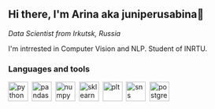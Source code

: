 ## Hi there, I'm Arina aka juniperusabina👋
*Data Scientist from Irkutsk, Russia*

I'm intrrested in Computer Vision and NLP.
Student of INRTU.

### Languages and tools

<img src="https://cdn.jsdelivr.net/gh/devicons/devicon/icons/python/python-plain.svg" title="python3" width="40" height="40"/>&nbsp;
<img src="https://cdn.jsdelivr.net/gh/devicons/devicon/icons/pandas/pandas-original-wordmark.svg" title="pandas" width="40" height="40"/>&nbsp;
<img src="https://cdn.jsdelivr.net/gh/devicons/devicon/icons/numpy/numpy-original.svg" title="numpy" width="40" height="40"/>&nbsp;
<img src="https://upload.wikimedia.org/wikipedia/commons/0/05/Scikit_learn_logo_small.svg" title="sklearn" width="40" height="40"/>&nbsp;
<img src="https://upload.wikimedia.org/wikipedia/commons/8/84/Matplotlib_icon.svg" title="plt" width="40" height="40"/>&nbsp;
<img src="https://seaborn.pydata.org/_images/logo-mark-lightbg.svg" title="sns" width="40" height="40"/>&nbsp;
<img src="https://cdn.jsdelivr.net/gh/devicons/devicon/icons/postgresql/postgresql-original.svg" title="postgresql" width="40" height="40"/>&nbsp;


